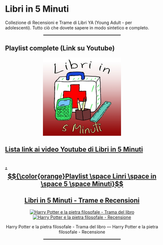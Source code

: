 # **Libri in 5 Minuti**

Collezione di Recensioni e Trame di Libri YA (Young Adult - per adolescenti). Tutto ciò che dovete sapere in modo sintetico e completo.

<div align="center">
  <hr style="width: 50%; border: 1px solid #808080;">
</div>

## **Playlist complete (Link su Youtube)**

<div align="center">
  <a href="https://www.youtube.com/watch?v=xfG6tgX9wLM&list=PL8nSPrZb28LSWSMI0PIekshXIe-4rizZz">
    <img src="./Immagini/Libri_in_5_Minuti_256.jpg" alt="Libri in 5 Minuti">
</div>

## **Lista link ai video Youtube di Libri in 5 Minuti**

## **. $${\color{orange}Playlist \space Linri \space in \space 5 \space Minuti}$$**

<div align="center">

</div>

<div align="center">
  <h2>Libri in 5 Minuti - Trame e Recensioni</h2>
</div>

<div align="center">
  <a href="https://www.youtube.com/watch?v=xfG6tgX9wLM&list=PL8nSPrZb28LSWSMI0PIekshXIe-4rizZz">
    <img src="https://i.ytimg.com/vi/xfG6tgX9wLM/maxresdefault.jpg" alt="Harry Potter e la pietra filosofale - Trama del libro" height="256">
  </a>

  <a href="https://www.youtube.com/watch?v=M_sKyG2SwcI&list=PL8nSPrZb28LSWSMI0PIekshXIe-4rizZz">
    <img src="https://i.ytimg.com/vi/M_sKyG2SwcI/maxresdefault.jpg" alt="Harry Potter e la pietra filosofale - Recensione" height="256">
  </a>

  <p>Harry Potter e la pietra filosofale - Trama del libro — Harry Potter e la pietra filosofale - Recensione</p>
</div>

<div align="center">
  <hr style="width: 50%; border: 1px solid #808080;">
</div>